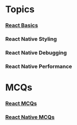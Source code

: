 # Topics

### [React Basics](https://github.com/HamidAliSE/react-native/blob/main/react-basics.md)
### React Native Styling
### React Native Debugging
### React Native Performance

# MCQs

### [React MCQs](https://github.com/HamidAliSE/react-native/blob/main/react-mcqs.md)
### [React Native MCQs](https://github.com/HamidAliSE/react-native/blob/main/react-native-mcqs.md)
